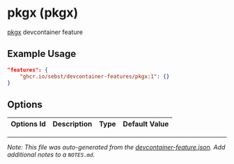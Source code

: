 
# pkgx (pkgx)

[pkgx](https://pkgx.dev) devcontainer feature

## Example Usage

```json
"features": {
    "ghcr.io/sebst/devcontainer-features/pkgx:1": {}
}
```

## Options

| Options Id | Description | Type | Default Value |
|-----|-----|-----|-----|




---

_Note: This file was auto-generated from the [devcontainer-feature.json](https://github.com/sebst/devcontainer-features/blob/main/features/pkgx/devcontainer-feature.json).  Add additional notes to a `NOTES.md`._
